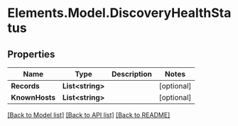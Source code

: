 # Elements.Model.DiscoveryHealthStatus

## Properties

Name | Type | Description | Notes
------------ | ------------- | ------------- | -------------
**Records** | **List&lt;string&gt;** |  | [optional] 
**KnownHosts** | **List&lt;string&gt;** |  | [optional] 

[[Back to Model list]](../README.md#documentation-for-models) [[Back to API list]](../README.md#documentation-for-api-endpoints) [[Back to README]](../README.md)

